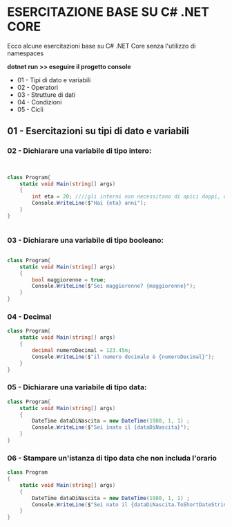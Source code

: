 # ESERCITAZIONE BASE SU C# .NET  CORE

Ecco alcune esercitazioni base su C# .NET Core senza l'utilizzo di namespaces

**dotnet run >> eseguire il progetto console**

- 01 - Tipi di dato e variabili
- 02 - Operatori
- 03 - Strutture di dati
- 04 - Condizioni
- 05 - Cicli 

## 01 - Esercitazioni su tipi di dato e variabili

### 02 - Dichiarare una variabile di tipo intero:



```c#


class Program{
    static void Main(string[] args)
    {
        int eta = 20; ////gli interni non necessitano di apici doppi, evitare caratteri accentati nel nome delle variabili
        Console.WriteLine($"Hai {eta} anni");
    }
}
 

```


### 03 - Dichiarare una variabile di tipo booleano:

```c#

class Program{
    static void Main(string[] args)
    {
        bool maggiorenne = true; 
        Console.WriteLine($"Sei maggiorenne? {maggiorenne}");
    }
}
```

### 04 - Decimal


```c#
class Program{
    static void Main(string[] args)
    {
        decimal numeroDecimal = 123.45m;
        Console.WriteLine($"il numero decimale è {numeroDecimal}");
    }
}

```

### 05 - Dichiarare una variabile di tipo data:

```c#
class Program{
    static void Main(string[] args)
    {
        DateTime dataDiNascita = new DateTime(1980, 1, 1) ;
        Console.WriteLine($"Sei ìnato il {dataDiNascita}"); 
    }
}

```

### 06 - Stampare un'istanza di tipo data che non includa l'orario

```c#
class Program
{
    static void Main(string[] args)
    {
        DateTime dataDiNascita = new DateTime(1980, 1, 1) ;
        Console.WriteLine($"Sei nato il {dataDiNascita.ToShortDateString()}"); // rappresentazione breve della data senza includere l'orario con la funz ToShortDateString()
    }
}

```

